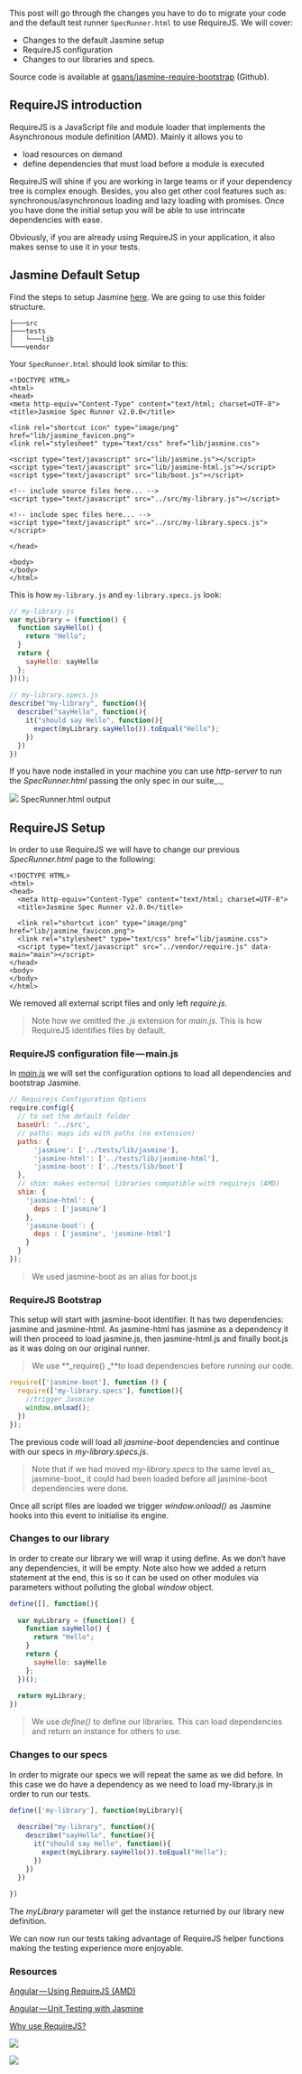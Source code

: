 This post will go through the changes you have to do to migrate your code and the default test runner `SpecRunner.html` to use RequireJS. We will cover:

*   Changes to the default Jasmine setup
*   RequireJS configuration
*   Changes to our libraries and specs.

Source code is available at [gsans/jasmine-require-bootstrap](https://github.com/gsans/jasmine-require-bootstrap) (Github).

## RequireJS introduction

RequireJS is a JavaScript file and module loader that implements the Asynchronous module definition (AMD). Mainly it allows you to

- load resources on demand
- define dependencies that must load before a module is executed

RequireJS will shine if you are working in large teams or if your dependency tree is complex enough. Besides, you also get other cool features such as: synchronous/asynchronous loading and lazy loading with promises. Once you have done the initial setup you will be able to use intrincate dependencies with ease.

Obviously, if you are already using RequireJS in your application, it also makes sense to use it in your tests.

## Jasmine Default Setup

Find the steps to setup Jasmine [here](https://github.com/jasmine/jasmine). We are going to use this folder structure.

```
├───src
├───tests
│   └───lib
└───vendor
```

Your `SpecRunner.html` should look similar to this:

```markup
<!DOCTYPE HTML>
<html>
<head>
<meta http-equiv="Content-Type" content="text/html; charset=UTF-8">
<title>Jasmine Spec Runner v2.0.0</title>

<link rel="shortcut icon" type="image/png" href="lib/jasmine_favicon.png">
<link rel="stylesheet" type="text/css" href="lib/jasmine.css">

<script type="text/javascript" src="lib/jasmine.js"></script>
<script type="text/javascript" src="lib/jasmine-html.js"></script>
<script type="text/javascript" src="lib/boot.js"></script>

<!-- include source files here... -->
<script type="text/javascript" src="../src/my-library.js"></script>

<!-- include spec files here... -->
<script type="text/javascript" src="../src/my-library.specs.js"></script>

</head>

<body>
</body>
</html>
```

This is how `my-library.js` and `my-library.specs.js` look:

```javascript
// my-library.js
var myLibrary = (function() {
  function sayHello() {
    return "Hello";
  }
  return {
    sayHello: sayHello
  };
})();
 
// my-library.specs.js
describe("my-library", function(){
  describe("sayHello", function(){
    it("should say Hello", function(){
      expect(myLibrary.sayHello()).toEqual("Hello");
    })
  })
})
```

If you have node installed in your machine you can use _http-server_ to run the _SpecRunner.html_ passing the only spec in our suite_._

![](https://d262ilb51hltx0.cloudfront.net/max/1000/1*-hFjUCMZbrknJQ2UJ0vW5w.png)
SpecRunner.html output

## RequireJS Setup

In order to use RequireJS we will have to change our previous _SpecRunner.html_ page to the following:

```markup
<!DOCTYPE HTML>
<html>
<head>
  <meta http-equiv="Content-Type" content="text/html; charset=UTF-8">
  <title>Jasmine Spec Runner v2.0.0</title>
 
  <link rel="shortcut icon" type="image/png" href="lib/jasmine_favicon.png">
  <link rel="stylesheet" type="text/css" href="lib/jasmine.css">
  <script type="text/javascript" src="../vendor/require.js" data-main="main"></script>
</head>
<body>
</body>
</html>
```

We removed all external script files and only left _require.js_.
> Note how we omitted the&nbsp;*.js* extension for *main.js*. This is how RequireJS identifies files by default.

### RequireJS configuration file&#8202;—&#8202;main.js

In [_main.js_](http://requirejs.org/docs/api.html#config) we will set the configuration options to load all dependencies and bootstrap Jasmine.

```javascript
// Requirejs Configuration Options
require.config({
  // to set the default folder
  baseUrl: '../src', 
  // paths: maps ids with paths (no extension)
  paths: {
      'jasmine': ['../tests/lib/jasmine'],
      'jasmine-html': ['../tests/lib/jasmine-html'],
      'jasmine-boot': ['../tests/lib/boot']
  },
  // shim: makes external libraries compatible with requirejs (AMD)
  shim: {
    'jasmine-html': {
      deps : ['jasmine']
    },
    'jasmine-boot': {
      deps : ['jasmine', 'jasmine-html']
    }
  }
});
```

> We used jasmine-boot as an alias for boot.js

### RequireJS Bootstrap

This setup will start with jasmine-boot identifier. It has two dependencies: jasmine and jasmine-html. As jasmine-html has jasmine as a dependency it will then proceed to load jasmine.js, then jasmine-html.js and finally boot.js as it was doing on our original runner.

> We use **_require() _**to load dependencies before running our code.

```javascript
require(['jasmine-boot'], function () {
  require(['my-library.specs'], function(){
    //trigger Jasmine
    window.onload();
  })
});
```

The previous code will load all _jasmine-boot_ dependencies and continue with our specs in _my-library.specs.js_.
> Note that if we had moved _my-library.specs_ to the same level as_ jasmine-boot_ it could had been loaded before all jasmine-boot dependencies were done.

Once all script files are loaded we trigger _window.onload()_ as Jasmine hooks into this event to initialise its engine.

### Changes to our library

In order to create our library we will wrap it using define. As we don’t have any dependencies, it will be empty. Note also how we added a return statement at the end, this is so it can be used on other modules via parameters without polluting the global _window_ object.

```javascript
define([], function(){
 
  var myLibrary = (function() {
    function sayHello() {
      return "Hello";
    }
    return {
      sayHello: sayHello
    };
  })();
 
  return myLibrary;
})
```

> We use *define()* to define our libraries. This can load dependencies and return an instance for others to use.

### Changes to our specs

In order to migrate our specs we will repeat the same as we did before. In this case we do have a dependency as we need to load my-library.js in order to run our tests.

```javascript
define(['my-library'], function(myLibrary){
 
  describe("my-library", function(){
    describe("sayHello", function(){
      it("should say Hello", function(){
        expect(myLibrary.sayHello()).toEqual("Hello");
      })
    })
  })
  
})
```

The *myLibrary* parameter will get the instance returned by our library new definition.

We can now run our tests taking advantage of RequireJS helper functions making the testing experience more enjoyable.

### Resources
[Angular&#8202;—&#8202;Using RequireJS (AMD)](https://medium.com/angularjs-meetup-south-london/angular-using-requirejs-amd-528358208f84)

[Angular&#8202;—&#8202;Unit Testing with Jasmine](https://medium.com/angularjs-meetup-south-london/angular-unit-testing-with-jasmine-24795a44998e)

[Why use RequireJS?](https://gist.github.com/desandro/4686136)

![](https://d262ilb51hltx0.cloudfront.net/max/1000/1*VEsYW1ANSic04En6nx7yHw.png)

![](https://ga-beacon.appspot.com/UA-60512998-1/airpair/javascriptintegrating-jasmine-with-requirejs-amd)